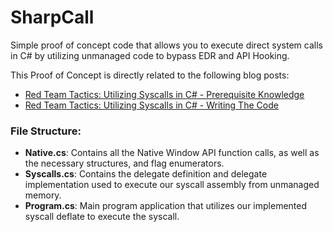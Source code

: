# SharpCall

Simple proof of concept code that allows you to execute direct system calls in C# by utilizing unmanaged code to bypass EDR and API Hooking.


This Proof of Concept is directly related to the following blog posts:

* [Red Team Tactics: Utilizing Syscalls in C# - Prerequisite Knowledge](https://jhalon.github.io/utilizing-syscalls-in-csharp-1/)
* [Red Team Tactics: Utilizing Syscalls in C# - Writing The Code](https://jhalon.github.io/utilizing-syscalls-in-csharp-2/)

### File Structure:

* __Native.cs__: Contains all the Native Window API function calls, as well as the necessary structures, and flag enumerators.
* __Syscalls.cs__: Contains the delegate definition and delegate implementation used to execute our syscall assembly from unmanaged memory.
* __Program.cs__: Main program application that utilizes our implemented syscall deflate to execute the syscall.
